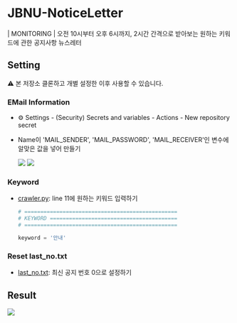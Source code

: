 # JBNU-NoticeLetter
| MONITORING | 오전 10시부터 오후 6시까지, 2시간 간격으로 받아보는 원하는 키워드에 관한 공지사항 뉴스레터

## Setting
⚠️ 본 저장소 클론하고 개별 설정한 이후 사용할 수 있습니다.

### EMail Information
- ⚙︎ Settings - (Security) Secrets and variables - Actions - New repository secret
- Name이 'MAIL_SENDER', 'MAIL_PASSWORD', 'MAIL_RECEIVER'인 변수에 알맞은 값을 넣어 만들기
  
  ![](https://github.com/riverallzero/riverallzero/assets/93754504/afb1d803-9dca-47c9-8a72-e1c1b5ff78ca)
  ![](https://github.com/riverallzero/riverallzero/assets/93754504/313f798d-f87a-41f8-85d7-25c6d4c6695d)

### Keyword 
- [crawler.py](https://github.com/riverallzero/JBNU-NoticeLetter/blob/main/crawler.py): line 11에 원하는 키워드 입력하기

  ```python
  # ================================================
  # KEYWORD ========================================
  # ================================================
  
  keyword = '안내'
  ```

### Reset last_no.txt
- [last_no.txt](https://github.com/riverallzero/JBNU-NoticeLetter/blob/main/last_no.txt): 최신 공지 번호 0으로 설정하기

## Result
![](https://github.com/riverallzero/riverallzero/assets/93754504/b0d4ca71-22a0-4d3a-9575-d52cd2d8050f)
